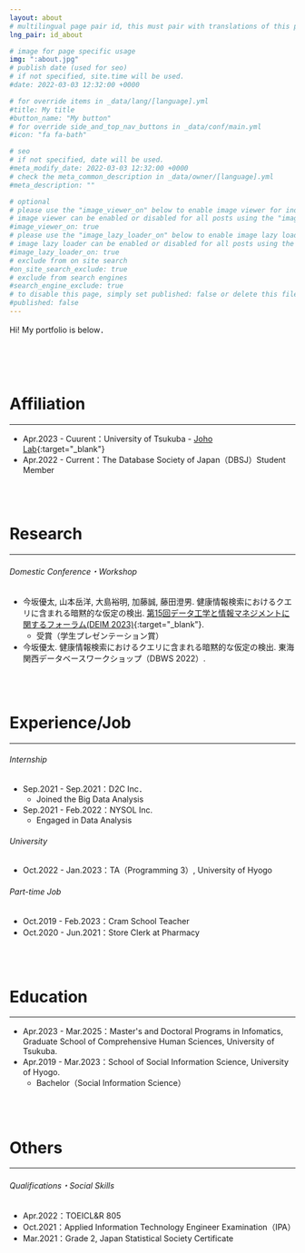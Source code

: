 ```yaml
---
layout: about
# multilingual page pair id, this must pair with translations of this page. (This name must be unique)
lng_pair: id_about

# image for page specific usage
img: ":about.jpg"
# publish date (used for seo)
# if not specified, site.time will be used.
#date: 2022-03-03 12:32:00 +0000

# for override items in _data/lang/[language].yml
#title: My title
#button_name: "My button"
# for override side_and_top_nav_buttons in _data/conf/main.yml
#icon: "fa fa-bath"

# seo
# if not specified, date will be used.
#meta_modify_date: 2022-03-03 12:32:00 +0000
# check the meta_common_description in _data/owner/[language].yml
#meta_description: ""

# optional
# please use the "image_viewer_on" below to enable image viewer for individual pages or posts (_posts/ or [language]/_posts folders).
# image viewer can be enabled or disabled for all posts using the "image_viewer_posts: true" setting in _data/conf/main.yml.
#image_viewer_on: true
# please use the "image_lazy_loader_on" below to enable image lazy loader for individual pages or posts (_posts/ or [language]/_posts folders).
# image lazy loader can be enabled or disabled for all posts using the "image_lazy_loader_posts: true" setting in _data/conf/main.yml.
#image_lazy_loader_on: true
# exclude from on site search
#on_site_search_exclude: true
# exclude from search engines
#search_engine_exclude: true
# to disable this page, simply set published: false or delete this file
#published: false
---
```


Hi!
My portfolio is below．

<br />
<br />
<br />

# Affiliation
---
- Apr.2023 - Cuurent：University of Tsukuba - [Joho Lab](https://joholab.github.io/ja/){:target="_blank"}
- Apr.2022 - Current：The Database Society of Japan（DBSJ）Student Member
<br />
<br />

# Research
---
###### Domestic Conference・Workshop
- 今坂優太, 山本岳洋, 大島裕明, 加藤誠, 藤田澄男. 健康情報検索におけるクエリに含まれる暗黙的な仮定の検出. [第15回データ工学と情報マネジメントに関するフォーラム(DEIM 2023)](https://event.dbsj.org/deim2023/){:target="_blank"}.
    - 受賞（学生プレゼンテーション賞）
- 今坂優太. 健康情報検索におけるクエリに含まれる暗黙的な仮定の検出. 東海関西データベースワークショップ（DBWS 2022）.
<br />
<br />

# Experience/Job
---
###### Internship
- Sep.2021 - Sep.2021：D2C Inc．
    - Joined the Big Data Analysis
- Sep.2021 - Feb.2022：NYSOL Inc.
    - Engaged in Data Analysis

###### University
- Oct.2022 - Jan.2023：TA（Programming 3）, University of Hyogo


###### Part-time Job
- Oct.2019 - Feb.2023：Cram School Teacher
- Oct.2020 - Jun.2021：Store Clerk at Pharmacy
<br />
<br />

# Education
---
- Apr.2023 - Mar.2025：Master's and Doctoral Programs in Infomatics, Graduate School of Comprehensive Human Sciences, University of Tsukuba.
- Apr.2019 - Mar.2023：School of Social Information Science, University of Hyogo.
    - Bachelor（Social Information Science）
<br />
<br />

# Others
---
###### Qualifications・Social Skills
- Apr.2022：TOEICL&R 805
- Oct.2021：Applied Information Technology Engineer Examination（IPA）
- Mar.2021：Grade 2, Japan Statistical Society Certificate
